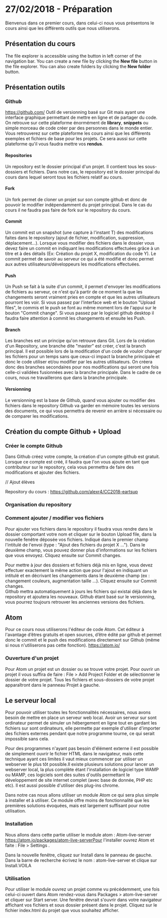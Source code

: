 
# 27/02/2018 - Préparation

Bienvenus dans ce premier cours, dans celui-ci nous vous présentons le cours ainsi que les différents outils que nous utiliserons.

## Présentation du cours

The file explorer is accessible using the button in left corner of the navigation bar. You can create a new file by clicking the **New file** button in the file explorer. You can also create folders by clicking the **New folder** button.

## Présentation outils

### Github
https://github.com/
Outil de versionning basé sur Git mais ayant une interface graphique permettant de mettre en ligne et de partager du code. On retrouve sur cette plateforme énormément de **library**, **snippets** ou simple morceau de code créer par des personnes dans le monde entier.
Vous retrouverez sur cette plateforme les cours ainsi que les différents exemples et fichiers de base pour les projets. Ce sera aussi sur cette plateforme qu'il vous faudra mettre vos **rendus**.

#### Repositories
Un repository est le dossier principal d'un projet. Il contient tous les sous-dossiers et fichiers. Dans notre cas, le repository est le dossier principal du cours dans lequel seront tous les fichiers relatif au cours.

#### Fork
Un fork permet de cloner un projet sur son compte github et donc de pouvoir le modifier indépendamment du projet principal. Dans le cas du cours il ne faudra pas faire de fork sur le repository du cours.

#### Commit
Un commit est un snapshot (une capture à l'instant T) des modifications faites dans le repository (ajout de fichier, modification, suppression, déplacement...). Lorsque vous modifier des fichiers dans le dossier vous devez faire un commit en indiquant les modifications effectuées grâce à un titre et à des détails (Ex: Création du projet X, modification du code Y). Le commit permet de savoir au serveur ce qui a été modifié et donc permet aux autres utilisateurs/développeurs les modifications effectuées.

#### Push

Un Push se fait à la suite d'un commit, il permet d'envoyer les modifications de fichiers au serveur, ce n'est qu'à partir de ce moment la que les changements seront vraiment pries en compte et que les autres utilisateurs pourront les voir.
Si vous passez par l'interface web et le bouton "Upload files", le commis et le push se font au même moment lors de l'appui sur le bouton "Commit change".
Si vous passez par le logiciel github desktop il faudra faire attention à commit les changements et ensuite les Push.

#### Branch
Les branches est un principe qu'on retrouve dans Git. Lors de la création d'un Repository, une branche dite "master" est créer, c'est la branch principal. Il est possible lors de la modification d'un code de vouloir changer les fichiers pour un temps sans que ceux-ci impact la branche principale et donc le code utiliser et/ou modifier par les autres utilisateurs. On créera donc des branches secondaires pour nos modifications qui seront une fois celle-ci validées fusionnées avec la branche principale.
Dans le cadre de ce cours, nous ne travaillerons que dans la branche principale.

#### Versionning
Le versionning est la base de Github, quand vous ajouter ou modifier des fichiers dans le repository Github va garder en mémoire toutes les versions des documents, ce qui vous permettra de revenir en arrière si nécessaire ou de comparer les modifications.


## Création du compte Github + Upload

### Créer le compte Github
Dans Github créez votre compte, la création d'un compte github est gratuit.
Lorsque ce compte est créé, il faudra que l'on vous ajoute en tant que contributeur sur le repository, cela vous permettra de faire des modifications et ajouter des fichiers.

// Ajout élèves

Repository du cours : https://github.com/alexr4/CC2018-eartsup

### Organisation du repository

### Comment ajouter / modifier vos fichiers

Pour ajouter vos fichiers dans le repository il faudra vous rendre dans le dossier comportant votre nom et cliquer sur le bouton Upload file, dans la nouvelle fenêtre déposée  vos fichiers. Indiqué dans le premier champ l'intitulé de l'envoi (type : "Ajout des fichiers du projet X ..."). Dans le deuxième champ, vous pouvez donner plus d'informations sur les fichiers que vous envoyez. 
Cliquez ensuite sur Commit changes.

Pour mettre à jour des dossiers et fichiers déjà mis en ligne, vous devez effectuer exactement la même action que pour l'ajout en indiquant un intitulé et en décrivant les changements dans le deuxième champ (ex : changement couleurs, augmentation taille ...). 
Cliquez ensuite sur Commit changes.  
Github mettra automatiquement à jours les fichiers qui existai déjà dans le repository et ajoutera les nouveaux. 
Github étant basé sur le versionning, vous pourrez toujours retrouver les anciennes versions des fichiers.

## Atom

Pour ce cours nous utiliserons l'éditeur de code Atom. Cet éditeur à l'avantage d’êtres gratuits et open sources, d’être édité par github et permet donc le commit et le push des modifications directement sur Github (même si nous n'utiliserons pas cette fonction).
https://atom.io/

### Ouverture d'un projet
Pour Atom un projet est un dossier ou se trouve votre projet. Pour ouvrir un projet il vous suffira de faire : File > Add Project Folder et de sélectionner le dossier de votre projet. Tous les fichiers et sous-dossiers de votre projet apparaîtront dans le panneau Projet à gauche.

## Le serveur local

Pour pouvoir utiliser toutes les fonctionnalités nécessaires, nous avons besoin de mettre en place un serveur web local. Avoir un serveur sur sont ordinateur permet de simuler un hébergement en ligne tout en gardant les fichiers sur sont ordinateurs, elle permette par exemple d'utiliser d'importer des fichiers externes pendant que notre programme tourne, ce qui serait impossible sans cela.

Pour des programmes n'ayant pas besoin d'élément externe il est possible de simplement ouvrir le fichier HTML dans le navigateur, mais cette technique ayant ces limites il vaut mieux commencer par utiliser un webserver le plus tôt possible.Il existe plusieurs solutions pour lancer un webserver local, la plus complète étant l'installation de logiciel type WAMP ou MAMP, ces logiciels sont des suites d'outils permettant le développement de site internet complet (avec base de donnée, PHP etc etc). Il est aussi possible d'utiliser des plug-ins chrome. 

Dans notre cas nous allons utiliser un module Atom ce qui sera plus simple à installer et à utiliser. Ce module offre moins de fonctionnalité que les premières solutions évoquées, mais est largement suffisant pour notre utilisation.

### Installation

Nous allons dans cette partie utiliser le module atom : Atom-live-server https://atom.io/packages/atom-live-serverPour l'installer ouvrez Atom et faite : File > Settings . 

Dans la nouvelle fenêtre, cliquez sur Install dans le panneau de gauche. Dans la barre de recherche écrivez le nom : atom-live-server et clique sur Install.VOILA

### Utilisation
Pour utiliser le module ouvrez un projet comme vu précédemment, une fois celui-ci ouvert dans Atom rendez-vous dans Packages > atom-live-server et cliquer sur Start server. Une fenêtre devrait s'ouvrir dans votre navigateur affichant vos fichiers et sous dossier présent dans le projet. Cliquez sur le fichier index.html du projet que vous souhaitez afficher. 
